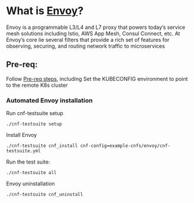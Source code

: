 # What is [Envoy](https://www.envoyproxy.io/)?

Envoy is a programmable L3/L4 and L7 proxy that powers today’s service mesh
solutions including Istio, AWS App Mesh, Consul Connect, etc. At Envoy’s core
lie several filters that provide a rich set of features for observing, securing,
and routing network traffic to microservices

## Pre-req:

Follow [Pre-req steps](../../INSTALL.md#pre-requisites), including
Set the KUBECONFIG environment to point to the remote K8s cluster

### Automated Envoy installation

Run cnf-testsuite setup

```
./cnf-testsuite setup
```

Install Envoy

```
./cnf-testsuite cnf_install cnf-config=example-cnfs/envoy/cnf-testsuite.yml
```

Run the test suite:

```
./cnf-testsuite all
```

Envoy uninstallation

```
./cnf-testsuite cnf_uninstall
```